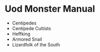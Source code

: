 # Uod Monster Manual

* Centipedes
* Centipede Cultists
* Heffking
* Armored Snail
* Lizardfolk of the South

